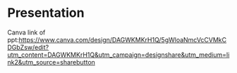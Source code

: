 # Presentation

Canva link of ppt:https://www.canva.com/design/DAGWKMKrH1Q/5gWloaNmcVcCVMkCDGbZsw/edit?utm_content=DAGWKMKrH1Q&utm_campaign=designshare&utm_medium=link2&utm_source=sharebutton
